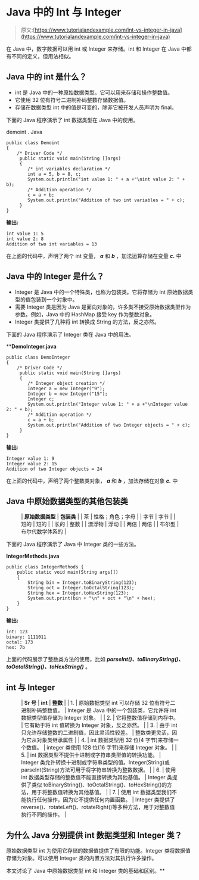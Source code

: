 # Java 中的 Int 与 Integer

> 原文:[https://www.tutorialandexample.com/int-vs-integer-in-java](https://www.tutorialandexample.com/int-vs-integer-in-java)

在 Java 中，数字数据可以用 int 或 Integer 来存储。int 和 Integer 在 Java 中都有不同的定义，但用法相似。

## Java 中的 int 是什么？

*   int 是 Java 中的一种原始数据类型。它可以用来存储和操作整数值。
*   它使用 32 位有符号二进制补码整数存储数据值。
*   存储在数据类型 int 中的值是可变的，除非它被开发人员声明为 final。

下面的 Java 程序演示了 int 数据类型在 Java 中的使用。

demoint . Java

```
public class Demoint
{
    /* Driver Code */
     public static void main(String []args)
     {
        /* int variables declaration */
        int a = 5, b = 8, c;
        System.out.println("int value 1: " + a +"\nint value 2: " + b);
        /* Addition operation */
        c = a + b;
        System.out.println("Addition of two int variables = " + c);
     }
}
```

**输出:**

```
int value 1: 5
int value 2: 8
Addition of two int variables = 13
```

在上面的代码中，声明了两个 int 变量， ***a*** 和 ***b*** ，加法运算存储在变量 ***c.*** 中

## Java 中的 Integer 是什么？

*   Integer 是 Java 中的一个特殊类，也称为包装类。它将存储为 int 原始数据类型的值包装到一个对象中。
*   需要 Integer 类是因为 Java 是面向对象的，许多类不接受原始数据类型作为参数。例如，Java 中的 HashMap 接受 key 作为整数对象。
*   Integer 类提供了几种将 int 转换成 String 的方法，反之亦然。

下面的 Java 程序演示了 Integer 类在 Java 中的用法。

 ****DemoInteger.java**

```
public class DemoInteger
{
    /* Driver Code */
     public static void main(String []args)
     {
        /* Integer object creation */
        Integer a = new Integer("9");
        Integer b = new Integer("15"); 
        Integer c;
        System.out.println("Integer value 1: " + a +"\nInteger value 2: " + b);
        /* Addition operation */
        c = a + b;
        System.out.println("Addition of two Integer objects = " + c);
     }
}
```

**输出:**

```
Integer value 1: 9
Integer value 2: 15
Addition of two Integer objects = 24
```

在上面的代码中，声明了两个整数类对象， ***a*** 和 ***b*** ，加法存储在对象 ***c.*** 中

## Java 中原始数据类型的其他包装类

<figure class="wp-block-table">

| **原始数据类型** | **包装类** |
| 茶 | 性格；角色；字母 |
| 字节 | 字节 |
| 短的 | 短的 |
| 长的 | 整数 |
| 漂浮物 | 浮动 |
| 两倍 | 两倍 |
| 布尔型 | 布尔代数学体系的 |

</figure>

下面的 Java 程序演示了 Java 中 Integer 类的一些方法。

**IntegerMethods.java**

```
public class IntegerMethods {
    public static void main(String args[])
    {
        String bin = Integer.toBinaryString(123);
        String oct = Integer.toOctalString(123);
        String hex = Integer.toHexString(123);
        System.out.print(bin + "\n" + oct + "\n" + hex);
    }
}
```

**输出:**

```
int: 123
binary: 1111011
octal: 173
hex: 7b
```

上面的代码展示了整数类方法的使用，比如 ***parseInt()、toBinaryString()、toOctalString()、toHexString()*** 。

## int 与 Integer

<figure class="wp-block-table">

| **Sr 号** | **int** | **整数** |
| 1. | 原始数据类型 int 可以存储 32 位有符号二进制补码整数值。 | Integer 是 Java 中的一个包装类，它允许将 int 数据类型值存储为 Integer 对象。 |
| 2. | 它将整数值存储到内存中。 | 它有助于将 int 值转换为 Integer 对象，反之亦然。 |
| 3. | 由于 int 只允许存储整数的二进制值，因此灵活性较差。 | 整数类更灵活，因为它从对象类继承属性 |
| 4. | int 数据类型用 32 位(4 字节)来存储一个数值。 | integer 类使用 128 位(16 字节)来存储 Integer 对象。 |
| 5. | int 数据类型不提供十进制或字符串类型值的转换功能。 | Integer 类允许转换十进制或字符串类型的值。Integer(String)或 parseInt(String)方法可用于将字符串转换为整数数据。 |
| 6. | 使用 int 数据类型存储的整数值不能直接转换为其他基值。 | Integer 类提供了类似 toBinaryString()、toOctalString()、toHexString()的方法，用于将整数值转换为其他基值。 |
| 7. | 使用 int 数据类型我们不能执行任何操作，因为它不提供任何内置函数。 | Integer 类提供了 reverse()、rotateLeft()、rotateRight()等多种方法，用于对整数值执行不同的操作。 |

</figure>

## 为什么 Java 分别提供 int 数据类型和 Integer 类？

原始数据类型 int 为使用它存储的数据值提供了有限的功能。Integer 类将数据值存储为对象。可以使用 Integer 类的内置方法对其执行许多操作。

本文讨论了 Java 中原始数据类型 int 和 Integer 类的基础和区别。**